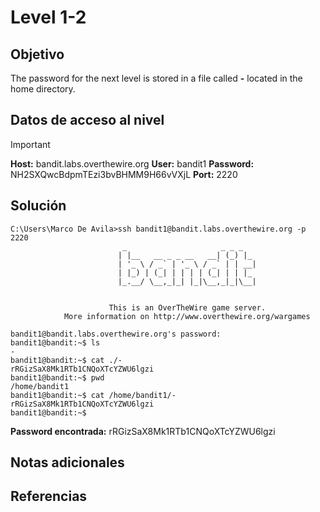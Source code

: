 # Level 1-2
## Objetivo

The password for the next level is stored in a file called **-** located in the home directory.
## Datos de acceso al nivel

> [!IMPORTANT]
> **Host:** bandit.labs.overthewire.org
> **User:** bandit1
> **Password:** NH2SXQwcBdpmTEzi3bvBHMM9H66vVXjL
> **Port:**  2220
## Solución

```shell
C:\Users\Marco De Avila>ssh bandit1@bandit.labs.overthewire.org -p 2220
                         _                     _ _ _
                        | |__   __ _ _ __   __| (_) |_
                        | '_ \ / _` | '_ \ / _` | | __|
                        | |_) | (_| | | | | (_| | | |_
                        |_.__/ \__,_|_| |_|\__,_|_|\__|


                      This is an OverTheWire game server.
            More information on http://www.overthewire.org/wargames

bandit1@bandit.labs.overthewire.org's password:
bandit1@bandit:~$ ls
-
bandit1@bandit:~$ cat ./-
rRGizSaX8Mk1RTb1CNQoXTcYZWU6lgzi
bandit1@bandit:~$ pwd
/home/bandit1
bandit1@bandit:~$ cat /home/bandit1/-
rRGizSaX8Mk1RTb1CNQoXTcYZWU6lgzi
bandit1@bandit:~$
```

**Password encontrada:** rRGizSaX8Mk1RTb1CNQoXTcYZWU6lgzi
## Notas adicionales

## Referencias